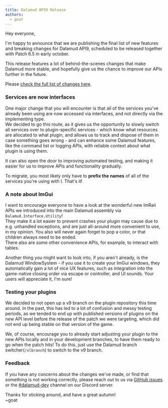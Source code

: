 ```yaml
---
title: Dalamud API9 Release
authors:
  - goat
---
```


Hey everyone,

I'm happy to announce that we are publishing the final list of new features and
breaking changes for Dalamud API9, scheduled to be released together with Patch
6.5 in early october.

This release features a lot of behind-the-scenes changes that make Dalamud more
stable, and hopefully give us the chance to improve our APIs further in the
future.

Please [check the full list of changes here](https://dalamud.dev/versions/v9/).

### Services are now interfaces

One major change that you will encounter is that all of the services you've
already been using are now accessed via interfaces, and not directly via the
implementing type. <br> We decided to go this route, as it gives us the
opportunity to slowly switch all services over to plugin-specific services -
which know what resources are allocated to what plugin, and allows us to track
and dispose of them in case something goes wrong - and can enhance some Dalamud
features, like the command list or logging APIs, with reliable context about
what plugin is using them.

It can also open the door to improving automated testing, and making it easier
for us to improve APIs and functionality gradually.

To migrate, you most likely only have to **prefix the names** of all of the
services you're using with I. That's it!

### A note about ImGui

I want to encourage everyone to have a look at the wonderful new ImRaii APIs we
introduced into the main Dalamud assembly via `Dalamud.Interface.Utility`! <br>
They make it a lot easier to prevent crashes your plugin may cause due to e.g.
unhandled exceptions, and are just all-around more convenient to use, in my
opinion. You also will never again forget to pop a color, or that children
always need to be ended. <br> There also are some other convenience APIs, for
example, to interact with tables.

Another thing you might want to look into, if you aren't already, is the Dalamud
WindowSystem - if you use it to create your ImGui windows, they automatically
gain a lot of nice UX features, such as integration into the game-native closing
order via escape or controller, and UI sounds. Your users will appreciate it,
I'm sure!

### Testing your plugins

We decided to not open up a v9 branch on the plugin repository this time around.
In the past, this has led to a lot of confusion and messy testing periods, as we
tended to end up with published versions of plugins on the new API level before
the release of the patch we were targeting, which did not end up being stable on
that version of the game.

We, of course, encourage you to already start adjusting your plugin to the new
APIs locally and in your development branches, to have them ready to go when the
patch hits! To do this, just use the Dalamud branch switcher(`/xlbranch`) to
switch to the v9 branch.

### Feedback

If you have any concerns about the changes we've made, or find that something is
not working correctly, please reach out to us via
[GitHub issues](https://github.com/goatcorp/Dalamud/issues/new) or the
[#dalamud-dev](https://discord.com/channels/581875019861328007/860813266468732938)
channel on our Discord server.

Thanks for sticking around, and have a great autumn! <br> ~goat
